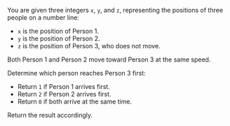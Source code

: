 You are given three integers `x`, `y`, and `z`, representing the positions of three people on a number line:

- `x` is the position of Person 1.
- `y` is the position of Person 2.
- `z` is the position of Person 3, who does not move.

Both Person 1 and Person 2 move toward Person 3 at the same speed.

Determine which person reaches Person 3 first:

- Return `1` if Person 1 arrives first.
- Return `2` if Person 2 arrives first.
- Return `0` if both arrive at the same time.

Return the result accordingly.